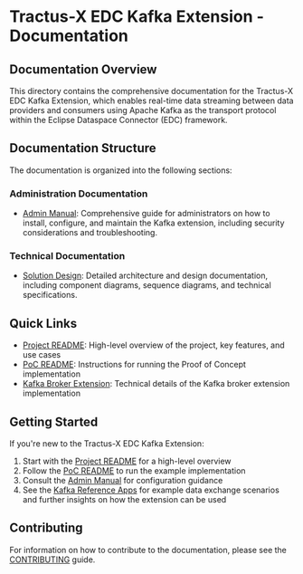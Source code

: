 # Tractus-X EDC Kafka Extension - Documentation

## Documentation Overview

This directory contains the comprehensive documentation for the Tractus-X EDC Kafka Extension, which enables real-time data streaming between data providers and consumers using Apache Kafka as the transport protocol within the Eclipse Dataspace Connector (EDC) framework.

## Documentation Structure

The documentation is organized into the following sections:

### Administration Documentation

- [Admin Manual](administration/admin-manual.md): Comprehensive guide for administrators on how to install, configure, and maintain the Kafka extension, including security considerations and troubleshooting.

### Technical Documentation

- [Solution Design](architecture/solution-design-kafka-pull.md): Detailed architecture and design documentation, including component diagrams, sequence diagrams, and technical specifications.

## Quick Links

- [Project README](../README.md): High-level overview of the project, key features, and use cases
- [PoC README](../PoC/README.md): Instructions for running the Proof of Concept implementation
- [Kafka Broker Extension](../PoC/kafka-pull/README.md): Technical details of the Kafka broker extension implementation

## Getting Started

If you're new to the Tractus-X EDC Kafka Extension:

1. Start with the [Project README](../README.md) for a high-level overview
2. Follow the [PoC README](../PoC/README.md) to run the example implementation
3. Consult the [Admin Manual](administration/admin-manual.md) for configuration guidance
4. See the [Kafka Reference Apps](administration/kafka-consumer-producer-apps.md) for example data exchange scenarios and further insights on how the extension can be used

## Contributing

For information on how to contribute to the documentation, please see the [CONTRIBUTING](../CONTRIBUTING.md) guide.
